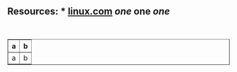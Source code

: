 **Resources:**
    * [linux.com](https://www.kernel.org/)
*one*
**one**
***one***
---------------
<br>
<table border=1px solid>
<tr>
<th>a</th>
<th>b</th>
</tr>
<tr>
<td>a</td>
<td>b</td>
</tr>
</table>
